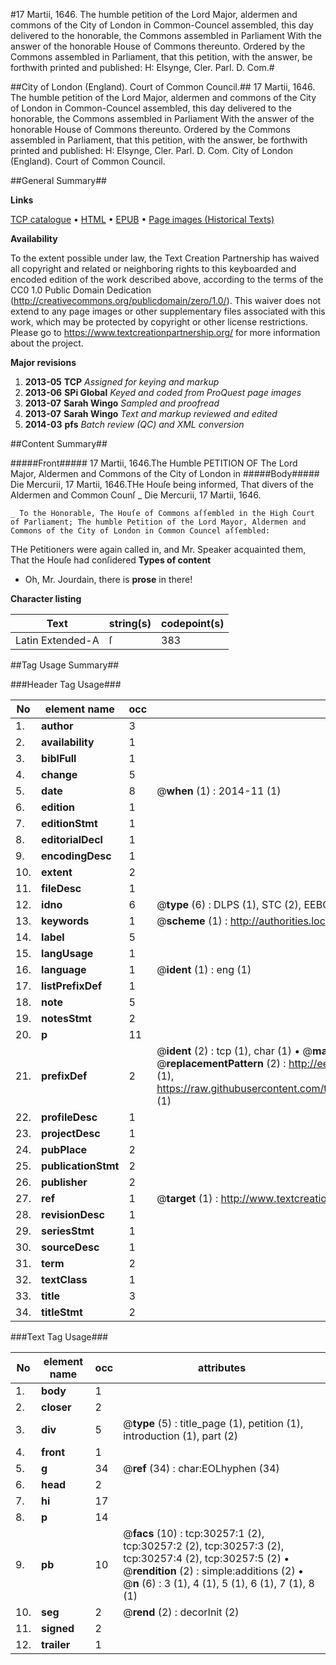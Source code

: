 #17 Martii, 1646. The humble petition of the Lord Major, aldermen and commons of the City of London in Common-Councel assembled, this day delivered to the honorable, the Commons assembled in Parliament With the answer of the honorable House of Commons thereunto. Ordered by the Commons assembled in Parliament, that this petition, with the answer, be forthwith printed and published: H: Elsynge, Cler. Parl. D. Com.#

##City of London (England). Court of Common Council.##
17 Martii, 1646. The humble petition of the Lord Major, aldermen and commons of the City of London in Common-Councel assembled, this day delivered to the honorable, the Commons assembled in Parliament With the answer of the honorable House of Commons thereunto. Ordered by the Commons assembled in Parliament, that this petition, with the answer, be forthwith printed and published: H: Elsynge, Cler. Parl. D. Com.
City of London (England). Court of Common Council.

##General Summary##

**Links**

[TCP catalogue](http://www.ota.ox.ac.uk/tcp/)  • 
[HTML](http://tei.it.ox.ac.uk/tcp/Texts-HTML/free/A45/A45042.html)  • 
[EPUB](http://tei.it.ox.ac.uk/tcp/Texts-EPUB/free/A45/A45042.epub) • 
[Page images (Historical Texts)](https://historicaltexts.jisc.ac.uk/eebo-99825866e)

**Availability**

To the extent possible under law, the Text Creation Partnership has waived all copyright and related or neighboring rights to this keyboarded and encoded edition of the work described above, according to the terms of the CC0 1.0 Public Domain Dedication (http://creativecommons.org/publicdomain/zero/1.0/). This waiver does not extend to any page images or other supplementary files associated with this work, which may be protected by copyright or other license restrictions. Please go to https://www.textcreationpartnership.org/ for more information about the project.

**Major revisions**

1. __2013-05__ __TCP__ *Assigned for keying and markup*
1. __2013-06__ __SPi Global__ *Keyed and coded from ProQuest page images*
1. __2013-07__ __Sarah Wingo__ *Sampled and proofread*
1. __2013-07__ __Sarah Wingo__ *Text and markup reviewed and edited*
1. __2014-03__ __pfs__ *Batch review (QC) and XML conversion*

##Content Summary##

#####Front#####
17 Martii, 1646.The Humble PETITION OF The Lord Major, Aldermen and Commons of the City of London in
#####Body#####
Die Mercurii, 17 Martii, 1646.THe Houſe being informed, That divers of the Aldermen and Common Counſ
    _ Die Mercurii, 17 Martii, 1646.

    _ To the Honorable, The Houſe of Commons aſſembled in the High Court of Parliament; The humble Petition of the Lord Mayor, Aldermen and Commons of the City of London in Common Councel aſſembled:
THe Petitioners were again called in, and Mr. Speaker acquainted them, That the Houſe had conſidered
**Types of content**

  * Oh, Mr. Jourdain, there is **prose** in there!

**Character listing**


|Text|string(s)|codepoint(s)|
|---|---|---|
|Latin Extended-A|ſ|383|

##Tag Usage Summary##

###Header Tag Usage###

|No|element name|occ|attributes|
|---|---|---|---|
|1.|__author__|3||
|2.|__availability__|1||
|3.|__biblFull__|1||
|4.|__change__|5||
|5.|__date__|8| @__when__ (1) : 2014-11 (1)|
|6.|__edition__|1||
|7.|__editionStmt__|1||
|8.|__editorialDecl__|1||
|9.|__encodingDesc__|1||
|10.|__extent__|2||
|11.|__fileDesc__|1||
|12.|__idno__|6| @__type__ (6) : DLPS (1), STC (2), EEBO-CITATION (1), PROQUEST (1), VID (1)|
|13.|__keywords__|1| @__scheme__ (1) : http://authorities.loc.gov/ (1)|
|14.|__label__|5||
|15.|__langUsage__|1||
|16.|__language__|1| @__ident__ (1) : eng (1)|
|17.|__listPrefixDef__|1||
|18.|__note__|5||
|19.|__notesStmt__|2||
|20.|__p__|11||
|21.|__prefixDef__|2| @__ident__ (2) : tcp (1), char (1)  •  @__matchPattern__ (2) : ([0-9\-]+):([0-9IVX]+) (1), (.+) (1)  •  @__replacementPattern__ (2) : http://eebo.chadwyck.com/downloadtiff?vid=$1&page=$2 (1), https://raw.githubusercontent.com/textcreationpartnership/Texts/master/tcpchars.xml#$1 (1)|
|22.|__profileDesc__|1||
|23.|__projectDesc__|1||
|24.|__pubPlace__|2||
|25.|__publicationStmt__|2||
|26.|__publisher__|2||
|27.|__ref__|1| @__target__ (1) : http://www.textcreationpartnership.org/docs/. (1)|
|28.|__revisionDesc__|1||
|29.|__seriesStmt__|1||
|30.|__sourceDesc__|1||
|31.|__term__|2||
|32.|__textClass__|1||
|33.|__title__|3||
|34.|__titleStmt__|2||


###Text Tag Usage###

|No|element name|occ|attributes|
|---|---|---|---|
|1.|__body__|1||
|2.|__closer__|2||
|3.|__div__|5| @__type__ (5) : title_page (1), petition (1), introduction (1), part (2)|
|4.|__front__|1||
|5.|__g__|34| @__ref__ (34) : char:EOLhyphen (34)|
|6.|__head__|2||
|7.|__hi__|17||
|8.|__p__|14||
|9.|__pb__|10| @__facs__ (10) : tcp:30257:1 (2), tcp:30257:2 (2), tcp:30257:3 (2), tcp:30257:4 (2), tcp:30257:5 (2)  •  @__rendition__ (2) : simple:additions (2)  •  @__n__ (6) : 3 (1), 4 (1), 5 (1), 6 (1), 7 (1), 8 (1)|
|10.|__seg__|2| @__rend__ (2) : decorInit (2)|
|11.|__signed__|2||
|12.|__trailer__|1||
